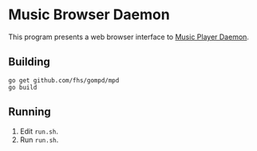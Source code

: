 Music Browser Daemon
====================

This program presents a web browser interface to [Music Player Daemon](http://www.musicpd.org/).

Building
--------

    go get github.com/fhs/gompd/mpd
    go build

Running
-------

1. Edit `run.sh`.
2. Run `run.sh`.
